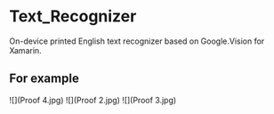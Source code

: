 # Text_Recognizer
On-device printed English text recognizer based on Google.Vision for Xamarin.

## For example

![](Proof 4.jpg)
![](Proof 2.jpg)
![](Proof 3.jpg)

